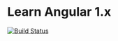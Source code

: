 # Learn Angular 1.x

[![Build Status](https://travis-ci.org/dqisme/Learn-Angular1.x.svg?branch=master)](https://travis-ci.org/dqisme/Learn-Angular1.x)
